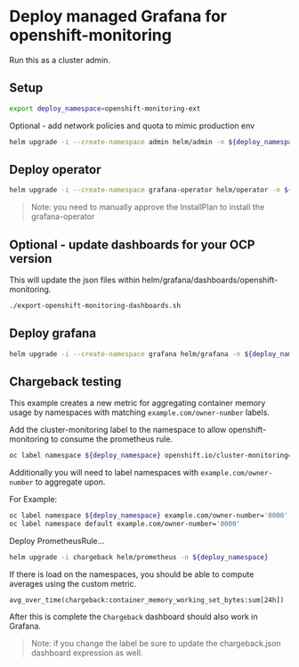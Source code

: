 # Deploy managed Grafana for openshift-monitoring

Run this as a cluster admin.

## Setup

```sh
export deploy_namespace=openshift-monitoring-ext
```

Optional - add network policies and quota to mimic production env

```sh
helm upgrade -i --create-namespace admin helm/admin -n ${deploy_namespace}
```

## Deploy operator

```sh
helm upgrade -i --create-namespace grafana-operator helm/operator -n ${deploy_namespace}
```

> Note: you need to manually approve the InstallPlan to install the grafana-operator

## Optional - update dashboards for your OCP version

This will update the json files within helm/grafana/dashboards/openshift-monitoring.

```sh
./export-openshift-monitoring-dashboards.sh
```

## Deploy grafana

```sh
helm upgrade -i --create-namespace grafana helm/grafana -n ${deploy_namespace} --set grafana.datasources.prometheus.openshift_monitoring.password=$(oc extract secret/grafana-datasources -n openshift-monitoring --keys=prometheus.yaml --to=- | grep -zoP '"basicAuthPassword":\s*"\K[^\s,]*(?=\s*",)')
```

## Chargeback testing

This example creates a new metric for aggregating container memory usage by namespaces with matching `example.com/owner-number` labels.

Add the cluster-monitoring label to the namespace to allow openshift-monitoring to consume the prometheus rule.

```sh
oc label namespace ${deploy_namespace} openshift.io/cluster-monitoring='true'
```

Additionally you will need to label namespaces with `example.com/owner-number` to aggregate upon.

For Example:

```sh
oc label namespace ${deploy_namespace} example.com/owner-number='0000'
oc label namespace default example.com/owner-number='0000'
```

Deploy PrometheusRule...

```sh
helm upgrade -i chargeback helm/prometheus -n ${deploy_namespace}
```

If there is load on the namespaces, you should be able to compute averages using the custom metric.

```promql
avg_over_time(chargeback:container_memory_working_set_bytes:sum[24h])
```

After this is complete the `Chargeback` dashboard should also work in Grafana.

> Note: if you change the label be sure to update the chargeback.json dashboard expression as well.
